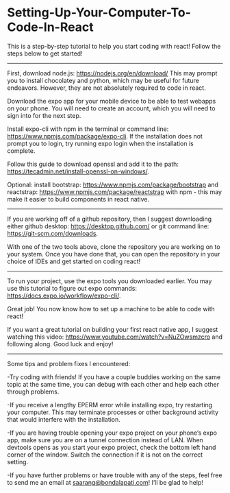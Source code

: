 # Setting-Up-Your-Computer-To-Code-In-React
This is a step-by-step tutorial to help you start coding with react! Follow the steps below to get started!

----------------------------------------------------------------------------------------------------------------------------------------

First, download node.js: https://nodejs.org/en/download/ This may prompt you to install chocolatey and python, which may be useful for future endeavors. However, they are not absolutely required to code in react.

Download the expo app for your mobile device to be able to test webapps on your phone. You will need to create an account, which you will need to sign into for the next step.

Install expo-cli with npm in the terminal or command line: https://www.npmjs.com/package/expo-cli. If the installation does not prompt you to login, try running expo login when the installation is complete.

Follow this guide to download openssl and add it to the path: https://tecadmin.net/install-openssl-on-windows/.

Optional: install bootstrap: https://www.npmjs.com/package/bootstrap and reactstrap: https://www.npmjs.com/package/reactstrap with npm - this may make it easier to build components in react native.

----------------------------------------------------------------------------------------------------------------------------------------

If you are working off of a github repository, then I suggest downloading either github desktop: https://desktop.github.com/ or git command line: https://git-scm.com/downloads.

With one of the two tools above, clone the repository you are working on to your system. Once you have done that, you can open the repository in your choice of IDEs and get started on coding react!

----------------------------------------------------------------------------------------------------------------------------------------

To run your project, use the expo tools you downloaded earlier. You may use this tutorial to figure out expo commands: https://docs.expo.io/workflow/expo-cli/.

Great job! You now know how to set up a machine to be able to code with react! 

If you want a great tutorial on building your first react native app, I suggest watching this video: https://www.youtube.com/watch?v=NuZOwsmzcro and following along. Good luck and enjoy!

----------------------------------------------------------------------------------------------------------------------------------------

Some tips and problem fixes I encountered:

-Try coding with friends! If you have a couple buddies working on the same topic at the same time, you can debug with each other and help each other through problems.

-If you receive a lengthy EPERM error while installing expo, try restarting your computer. This may terminate processes or other background activity that would interfere with the installation. 

-If you are having trouble opening your expo project on your phone’s expo app, make sure you are on a tunnel connection instead of LAN. When devtools opens as you start your expo project, check the bottom left hand corner of the window. Switch the connection if it is not on the correct setting.

-If you have further problems or have trouble with any of the steps, feel free to send me an email at saarang@bondalapati.com! I’ll be glad to help!
